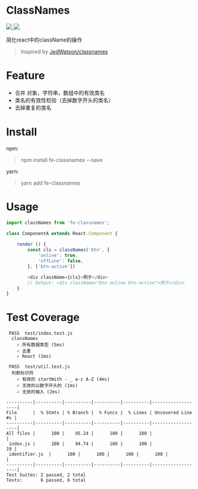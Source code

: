 # ClassNames

<html>
<p>
    <a href="#backers" alt="Backers on Open Collective">
        <img src="https://img.shields.io/github/issues/stevenwujianpeng/fe-classNames.svg" />
    </a>
    <a href="#backers" alt="Backers on Open Collective">
        <img src="https://img.shields.io/github/license/stevenwujianpeng/fe-classNames.svg" />
    </a>
</p>
</html>

简化react中的className的操作
> Inspired by [JedWatson/classnames](https://github.com/JedWatson/classnames)

# Feature
- 合并 对象，字符串，数组中的有效类名
- 类名的有效性校验（去掉数字开头的类名）
- 去掉重复的类名

# Install
npm: 
> npm install fe-classnames --save

yarn:
> yarn add fe-classnames

# Usage

```javascript
import classNames from 'fe-classnames';

class ComponentA extends React.Component {
    
    render () {
        const cls = classNames('btn', {
            'online': true,
            'offLine': false,
        }, ['btn-active'])

        <div className={cls}>例子</div>
        // Output: <div className="btn online btn-active">例子</div>
    }
}
```

# Test Coverage

```
 PASS  test/index.test.js
  classNames
    ✓ 所有数据类型 (5ms)
    ✓ 去重
    ✓ React (1ms)

 PASS  test/util.test.js
  判断标识符
    ✓ 有效的 startWith - _ a-z A-Z (4ms)
    ✓ 无效的以数字开头的 (1ms)
    ✓ 无效的输入 (2ms)

----------|----------|----------|----------|----------|-------------------|
File      |  % Stmts | % Branch |  % Funcs |  % Lines | Uncovered Line #s |
----------|----------|----------|----------|----------|-------------------|
All files |      100 |    95.24 |      100 |      100 |                   |
 index.js |      100 |    94.74 |      100 |      100 |                19 |
 identifier.js  |      100 |      100 |      100 |      100 |                   |
----------|----------|----------|----------|----------|-------------------|
Test Suites: 2 passed, 2 total
Tests:       6 passed, 6 total

```

